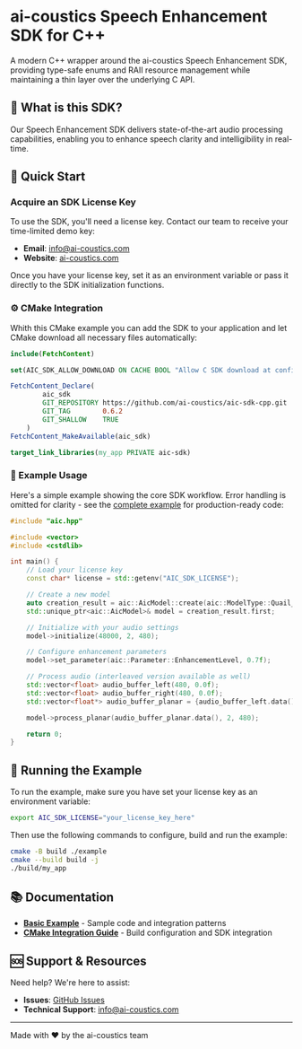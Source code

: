 # ai-coustics Speech Enhancement SDK for C++

A modern C++ wrapper around the ai-coustics Speech Enhancement SDK, providing type-safe enums and RAII resource management while maintaining a thin layer over the underlying C API.

## 🎯 What is this SDK?

Our Speech Enhancement SDK delivers state-of-the-art audio processing capabilities, enabling you to enhance speech clarity and intelligibility in real-time.

## 🚀 Quick Start

### Acquire an SDK License Key

To use the SDK, you'll need a license key. Contact our team to receive your time-limited demo key:

- **Email**: [info@ai-coustics.com](mailto:info@ai-coustics.com)
- **Website**: [ai-coustics.com](https://ai-coustics.com)

Once you have your license key, set it as an environment variable or pass it directly to the SDK initialization functions.

### ⚙️ CMake Integration

Whith this CMake example you can add the SDK to your application and let CMake download all necessary files automatically:

```cmake
include(FetchContent)

set(AIC_SDK_ALLOW_DOWNLOAD ON CACHE BOOL "Allow C SDK download at configure time")

FetchContent_Declare(
        aic_sdk
        GIT_REPOSITORY https://github.com/ai-coustics/aic-sdk-cpp.git
        GIT_TAG        0.6.2
        GIT_SHALLOW    TRUE
    )
FetchContent_MakeAvailable(aic_sdk)

target_link_libraries(my_app PRIVATE aic-sdk)
```

### 📝 Example Usage

Here's a simple example showing the core SDK workflow. Error handling is omitted for clarity - see the [complete example](example/main.cpp) for production-ready code:

```cpp
#include "aic.hpp"

#include <vector>
#include <cstdlib>

int main() {
    // Load your license key
    const char* license = std::getenv("AIC_SDK_LICENSE");

    // Create a new model
    auto creation_result = aic::AicModel::create(aic::ModelType::Quail_S48, license);
    std::unique_ptr<aic::AicModel>& model = creation_result.first;

    // Initialize with your audio settings
    model->initialize(48000, 2, 480);

    // Configure enhancement parameters
    model->set_parameter(aic::Parameter::EnhancementLevel, 0.7f);

    // Process audio (interleaved version available as well)
    std::vector<float> audio_buffer_left(480, 0.0f);
    std::vector<float> audio_buffer_right(480, 0.0f);
    std::vector<float*> audio_buffer_planar = {audio_buffer_left.data(), audio_buffer_right.data()};

    model->process_planar(audio_buffer_planar.data(), 2, 480);

    return 0;
}
```

## 🏃 Running the Example

To run the example, make sure you have set your license key as an environment variable:

```bash
export AIC_SDK_LICENSE="your_license_key_here"
```

Then use the following commands to configure, build and run the example:

```sh
cmake -B build ./example
cmake --build build -j
./build/my_app
```

## 📚 Documentation

- **[Basic Example](example/main.cpp)** - Sample code and integration patterns
- **[CMake Integration Guide](example/CMakeLists.txt)** - Build configuration and SDK integration

## 🆘 Support & Resources

Need help? We're here to assist:

- **Issues**: [GitHub Issues](https://github.com/ai-coustics/aic-sdk-cpp/issues)
- **Technical Support**: [info@ai-coustics.com](mailto:info@ai-coustics.com)

---

Made with ❤️ by the ai-coustics team

